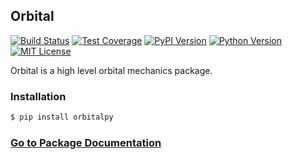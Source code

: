 ## Orbital
[![Build Status][bsi]][bsl] [![Test Coverage][tci]][tcl] [![PyPI Version][ppi]][ppl] [![Python Version][pvi]][pvl] [![MIT License][mli]][mll]

  [bsi]: http://img.shields.io/travis/RazerM/orbital.svg?style=flat-square
  [bsl]: https://travis-ci.org/RazerM/orbital
  [tci]: http://img.shields.io/codecov/c/github/RazerM/orbital.svg?style=flat-square
  [tcl]: https://codecov.io/github/RazerM/orbital
  [ppi]: http://img.shields.io/pypi/v/orbitalpy.svg?style=flat-square
  [ppl]: https://pypi.python.org/pypi/orbitalpy/
  [pvi]: http://img.shields.io/badge/python-3.0%2B-brightgreen.svg?style=flat-square
  [pvl]: https://www.python.org/downloads/
  [mli]: http://img.shields.io/badge/license-MIT-blue.svg?style=flat-square
  [mll]: https://raw.githubusercontent.com/RazerM/orbital/master/LICENSE

Orbital is a high level orbital mechanics package.

### Installation

```bash
$ pip install orbitalpy
```

### [Go to Package Documentation](http://pythonhosted.org/orbitalpy/)